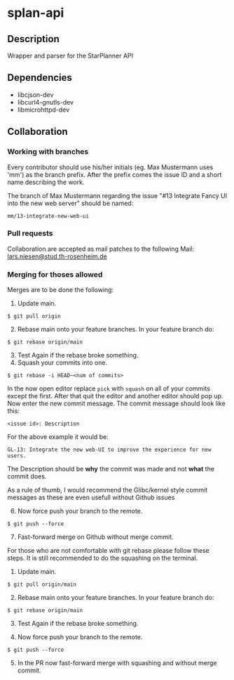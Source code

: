 # splan-api

## Description

Wrapper and parser for the StarPlanner API

## Dependencies

- libcjson-dev
- libcurl4-gnutls-dev
- libmicrohttpd-dev


## Collaboration



### Working with branches

Every contributor should use his/her initials (eg. Max Mustermann uses 'mm') as
the branch prefix. After the prefix comes the issue ID and a short name
describing the work.

The branch of Max Mustermann regarding the issue "#13 Integrate Fancy UI into
the new web server" should be named:

```
mm/13-integrate-new-web-ui
```

### Pull requests

Collaboration are accepted as mail patches to the following Mail:
lars.niesen@stud.th-rosenheim.de

### Merging for thoses allowed

Merges are to be done the following:

1. Update main.
```
$ git pull origin
```
2. Rebase main onto your feature branches.
    In your feature branch do:

```
$ git rebase origin/main
```

3. Test Again if the rebase broke something.
4. Squash your commits into one.
```
$ git rebase -i HEAD~<num of commits>
```
In the now open editor replace `pick` with `squash` on all of your commits
except the first. After that quit the editor and another editor should pop up.
Now enter the new commit message. The commit message should look like this:
```
<issue id>: Description
```
For the above example it would be:
```
GL-13: Integrate the new web-UI to improve the experience for new users.
```
The Description should be **why** the commit was made and not **what** the
commit does.

As a rule of thumb, I would recommend the Glibc/kernel style commit messages as
these are even usefull without Github issues

6. Now force push your branch to the remote.

```
$ git push --force
```
7. Fast-forward merge on Github without merge commit.


For those who are not comfortable with git rebase please follow these steps. It
is still recommended to do the squashing on the terminal.


1. Update main.
```
$ git pull origin/main
```

2. Rebase main onto your feature branches.
    In your feature branch do:

```
$ git rebase origin/main
```

3. Test Again if the rebase broke something.

4. Now force push your branch to the remote.

```
$ git push --force
```

5. In the PR now fast-forward merge with squashing and without merge commit.

